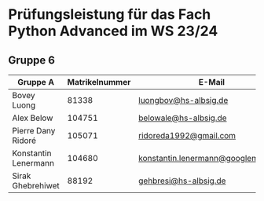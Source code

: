 # Prüfungsleistung für das Fach Python Advanced im WS 23/24
## Gruppe 6

|Gruppe A |Matrikelnummer| E-Mail |
|----------------------|---|---|
| Bovey Luong          | 81338 | luongbov@hs-albsig.de ||
| Alex Below           | 104751 | belowale@hs-albsig.de| 
| Pierre Dany Ridoré   |  105071 | ridoreda1992@gmail.com ||
| Konstantin Lenermann   |  104680   | konstantin.lenermann@googlemail.com ||
| Sirak Ghebrehiwet  | 88192 | gehbresi@hs-albsig.de ||
